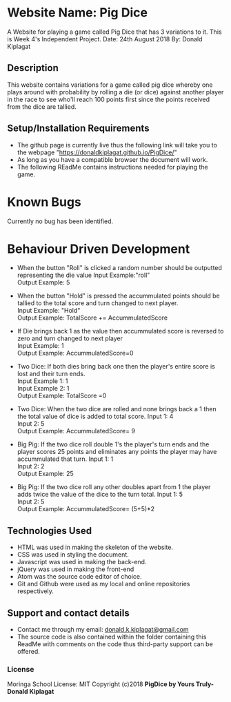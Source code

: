 # Website Name: Pig Dice
A Website for playing a game called Pig Dice that has 3 variations to it. This is Week 4's Independent Project.
Date: 24th August 2018
By: Donald Kiplagat

## Description
This website contains variations for a game called pig dice whereby one plays around with probability by rolling a die (or dice) against another player in the race to see who'll reach 100 points first since the points received from the dice are tallied.

## Setup/Installation Requirements
* The github page is currently live thus the following link will take you to the webpage "https://donaldkiplagat.github.io/PigDice/"
* As long as you have a compatible browser the document will work.
* The following REadMe contains instructions needed for playing the game.

# Known Bugs
Currently no bug has been identified.

# Behaviour Driven Development
* When the button "Roll" is clicked a random number should be outputted representing the die value
Input Example:"roll"<br>
Output Example: 5

* When the button "Hold" is pressed the accummulated points should be tallied to the total score and turn changed to next player.<br>
Input Example: "Hold"<br>
Output Example: TotalScore += AccummulatedScore<br>

* If Die brings back 1 as the value then accummulated score is reversed to zero and turn changed to next player<br>
Input Example: 1<br>
Output Example: AccummulatedScore=0<br>

* Two Dice: If both dies bring back one then the player's entire score is lost and their turn ends.<br> 
Input Example 1: 1 <br>
Input Example 2: 1 <br>
Output Example: TotalScore =0<br>

* Two Dice: When the two dice are rolled and none brings back a 1 then the total value of dice is added to total score.
Input 1: 4<br>
Input 2: 5<br>
Output Example: AccummulatedScore= 9<br>

* Big Pig: If the two dice roll double 1's the player's turn ends and the player scores 25 points and eliminates any points the player may have accummulated that turn.
Input 1: 1<br>
Input 2: 2<br>
Output Example: 25<br>

* Big Pig: If the two dice roll any other doubles apart from 1 the player adds twice the value of the dice to the turn total.
Input 1: 5<br>
Input 2: 5<br>
Output Example: AccummulatedScore= (5+5)*2<br>

## Technologies Used
* HTML was used in making the skeleton of the website.
* CSS was used in styling the document.
* Javascript was used in making the back-end.
* jQuery was used in making the front-end
* Atom was the source code editor of choice.
* Git and Github were used as my local and online repositories respectively.

## Support and contact details
* Contact me through my email: donald.k.kiplagat@gmail.com
* The source code is also contained within the folder containing this ReadMe with comments on the code thus third-party support can be offered.

### License
Moringa School
License: MIT
Copyright (c)2018 **PigDice by Yours Truly-Donald Kiplagat**
  
